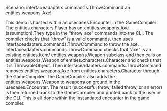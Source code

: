 Scenario: interfaceadapters.commands.ThrowCommand an entities.weapons.Axe! 

This demo is hosted within an usecases.Encounter in the GameCompiler The entities.characters.Player has an entities.weapons.Axe (assumption).They type in the “throw axe” commands into the CLI. The compiler checks that “throw” is a valid commands, then uses interfaceadapters.commands.ThrowCommand to throw the axe.  interfaceadapters.commands.ThrowCommand checks that ”axe” is an existing entities.Item/ entities.weapons.Weapon subclass and  then calls on entities.weapons.Weapon of entities.characters.Character  and checks that it is ThrowableObject.  Then interfaceadapters.commands.ThrowCommand removes entities.weapons.Axe from entities.characters.Character through the GameCompiler. The GameConpiler also adds the entities.weapons.Weapon to weapons on ground in the usecases.Encounter. The result (successful throw, failed throw, or an error) is then returned back to the GameCompiler and printed back to the user in the CLI.  This is all done within the instantiated encounter in the game compiler. 
